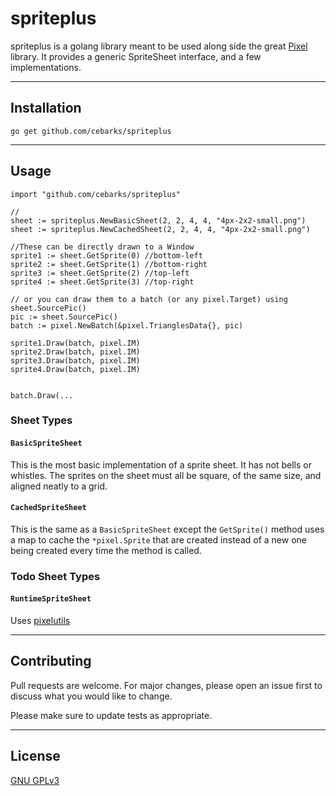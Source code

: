 # spriteplus

spriteplus is a golang library meant to be used along side the great [Pixel](https://github.com/faiface/pixel) library. It provides a generic SpriteSheet interface, and a few implementations.

---

## Installation

`go get github.com/cebarks/spriteplus`

---

## Usage

```golang
import "github.com/cebarks/spriteplus"
```

```golang
//
sheet := spriteplus.NewBasicSheet(2, 2, 4, 4, "4px-2x2-small.png")
sheet := spriteplus.NewCachedSheet(2, 2, 4, 4, "4px-2x2-small.png")

//These can be directly drawn to a Window
sprite1 := sheet.GetSprite(0) //bottom-left
sprite2 := sheet.GetSprite(1) //bottom-right
sprite3 := sheet.GetSprite(2) //top-left
sprite4 := sheet.GetSprite(3) //top-right

// or you can draw them to a batch (or any pixel.Target) using sheet.SourcePic()
pic := sheet.SourcePic()
batch := pixel.NewBatch(&pixel.TrianglesData{}, pic)

sprite1.Draw(batch, pixel.IM)
sprite2.Draw(batch, pixel.IM)
sprite3.Draw(batch, pixel.IM)
sprite4.Draw(batch, pixel.IM)


batch.Draw(...
```

### Sheet Types
#### `BasicSpriteSheet`
This is the most basic implementation of a sprite sheet. It has not bells or whistles.
The sprites on the sheet must all be square, of the same size, and aligned neatly to a grid.

#### `CachedSpriteSheet`
This is the same as a `BasicSpriteSheet` except the `GetSprite()` method uses a map to cache the `*pixel.Sprite` that are created instead of a new one being created every time the method is called.

### Todo Sheet Types
#### `RuntimeSpriteSheet`
Uses [pixelutils](https://github.com/dusk125/pixelutils)

---

## Contributing
Pull requests are welcome. For major changes, please open an issue first to discuss what you would like to change.

Please make sure to update tests as appropriate.

---

## License
[GNU GPLv3](https://choosealicense.com/licenses/gpl-3.0/)
